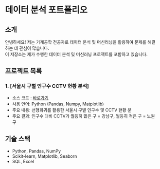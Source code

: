 # 데이터 분석 포트폴리오

## 소개
안녕하세요! 저는 기계공학 전공자로 데이터 분석 및 머신러닝을 활용하여 문제를 해결하는 데 관심이 많습니다.  
이 저장소는 제가 수행한 데이터 분석 및 머신러닝 프로젝트를 포함하고 있습니다.

## 프로젝트 목록
### 1. [서울시 구별 인구수 CCTV 현황 분석]
- 소스 코드 : [바로가기](data_science/source_code/01.%20서울시%20구별%20CCTV%20현황-checkpoint.ipynb)
- 사용 언어: Python (Pandas, Numpy, Matplotlib)
- 주요 내용: 선형회귀를 활용한 서울시 구별 인구수 및 CCTV 현황 분
- 주요 결과: 인구수 대비 CCTV가 월등히 많은 구 = 강남구, 월등히 적은 구 = 노원구

## 기술 스택
- Python, Pandas, NumPy
- Scikit-learn, Matplotlib, Seaborn
- SQL, Excel
